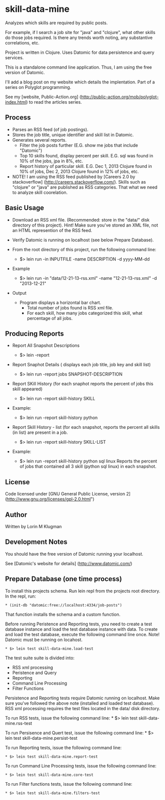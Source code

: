 # skill-data-mine

Analyzes which skills are required by public posts. 

For example, if I search a job site for "java" and "clojure", what other skills do those
jobs required. Is there any trends worth noting, any substantive correlations, etc.

Project is written in Clojure. Uses Datomic for data persistence and query services.

This is a standalone command line application. Thus, I am using the free version of Datomic.

I'll add a blog post on my website which details the implentation. Part of a series on Polyglot programming.

See my [website, Public-Action.org] (http://public-action.org/mob/polyglot-index.html)  to read the articles series.

## Process
* Parses an RSS feed (of job postings).
* Stores the job title, unique identifier and skill list in Datomic.
* Generates several reports.
    * Filter the job posts further (E.G. show me jobs that include "Datomic")
    * Top 10 skills found, display percent per skill. E.G. sql was found in 10% of the jobs, jpa in 8%, etc.
    * Report history of particular skill. E.G. Dec 1, 2013 Clojure found in 10% of jobs, Dec 2, 2013 Clojure found in 12% of jobs, etc.
* NOTE! I am using the RSS feed published by [Careers 2.0 by stackoverflow] (http://careers.stackoverflow.com/). Skills such as "clojure" or "java" are published as RSS categories. That what we need to analyze skill coorelation.


## Basic Usage
* Download an RSS xml file. (Recommended: store in the "data/" disk directory of this project). Hint! Make sure you've stored an XML file, not an HTML represention of the RSS feed.
* Verify Datomic is running on localhost (see below Prepare Database).

* From the root directory of this project, run the following command line:
    * $> lein run -in INPUTFILE -name DESCRIPTION -d yyyy-MM-dd
* Example
    * $> lein run -in "data/12-21-13-rss.xml" -name "12-21-13-rss.xml" -d "2013-12-21"
* Output
    * Program displays a horizontal bar chart. 
        * Total number of jobs found is RSS xml file.
        * For each skill, how many jobs categorized this skill, what percentage of all jobs.

## Producing Reports

* Report All Snapshot Descriptions
    * $> lein -report

* Report Snaphot Details ( displays each job title, job key  and skill list)
    * $> lein run -report jobs SNAPSHOT-DESCRIPTION

* Report SKill History (for each snaphot reports the percent of jobs this skill appeared)
    * $> lein run -report skill-history SKILL
* Example:
    * $> lein run -report skill-history python

* Report Skill History - list (for each snapshot, reports the percent all skills (in list) are present in a job.
    * $> lein run -report skill-history SKILL-LIST
* Example:
    * $> lein run -report skill-history python sql linux 
    Reports the percent of jobs that contained all 3 skill (python sql linux) in each snapshot.

## License
Code licensed under [GNU General Public License, version 2] (http://www.gnu.org/licenses/gpl-2.0.html")

## Author
Written by Lorin M Klugman

## Development Notes

You should have the free version of Datomic running your localhost.

See [Datomic's website for details] (http://www.datomic.com/)

## Prepare Database (one time process)
To install this projects schema. Run lein repl from the projects root directory.
In the repl, run:

    * (init-db "datomic:free://localhost:4334/job-posts")

That function installs the schema and a custom function. 

Before running Peristence and Reporting tests, you need to create a test database instance and load the test database instance with data.
To create and load the test database, execute the following command line once. Note! Datomic must be running on locahost.

    * $> lein test skill-data-mine.load-test

The test suite suite is divided into:
* RSS xml processing
* Peristence and Query
* Reporting
* Command Line Processing
* Filter Functions

Persistence and Reporting tests require Datomic running on localhost. Make sure you've followed the above note (installed and loaded test database). 
RSS xml processing requires the test files located in the data/ disk directory.

To run RSS tests, issue the following command line:
    * $> lein test skill-data-mine.rss-test

To run Persisence and Quert test, issue the following command line:
    * $> lein test skill-data-mine.persist-test

To run Reporting tests, issue the following command line:

    * $> lein test skill-data-mine.report-test

To run Command Line Processing tests, issue the following command line:

    * $> lein test skill-data-mine.core-test

To run Filter functions tests, issue the following command line:

    * $> lein test skill-data-mine.filters-test
